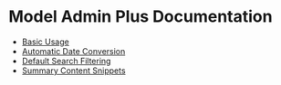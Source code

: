 # Model Admin Plus Documentation

* [Basic Usage](basicusage.md)
* [Automatic Date Conversion](autodateconversion.md)
* [Default Search Filtering](defaultsearch.md)
* [Summary Content Snippets](summarysnippets.md)